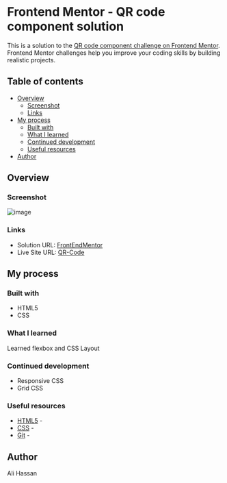 # Frontend Mentor - QR code component solution

This is a solution to the [QR code component challenge on Frontend Mentor](https://www.frontendmentor.io/challenges/qr-code-component-iux_sIO_H). Frontend Mentor challenges help you improve your coding skills by building realistic projects. 

## Table of contents

- [Overview](#overview)
  - [Screenshot](#screenshot)
  - [Links](#links)
- [My process](#my-process)
  - [Built with](#built-with)
  - [What I learned](#what-i-learned)
  - [Continued development](#continued-development)
  - [Useful resources](#useful-resources)
- [Author](#author)

## Overview

### Screenshot

![image](https://github.com/user-attachments/assets/6b076688-889d-4061-b654-9f3cb27987fe)


### Links

- Solution URL: [FrontEndMentor]()
- Live Site URL: [QR-Code]()

## My process

### Built with

- HTML5
- CSS


### What I learned

Learned flexbox and CSS Layout

### Continued development

- Responsive CSS
- Grid CSS


### Useful resources

- [HTML5](https://youtu.be/kUMe1FH4CHE) -
- [CSS](https://youtu.be/OXGznpKZ_sA) - 
- [Git](https://www.youtube.com/watch?v=mJ-qvsxPHpY&pp=ygUPZ2l0IGZvciBkdW1taWVz) - 


## Author

Ali Hassan
